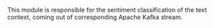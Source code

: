 This module is responsible for the sentiment classification of the text context, coming out of corresponding Apache Kafka stream.